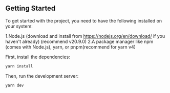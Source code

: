 ## Getting Started

To get started with the project, you need to have the following installed on your system:

1.Node.js (download and install from https://nodejs.org/en/download/ if you haven't already) (recommend v20.9.0)
2.A package manager like npm (comes with Node.js), yarn, or pnpm(recommend for yarn v4)

First, install the dependencies:

```bash
yarn install
```

Then, run the development server:

```bash
yarn dev
```
